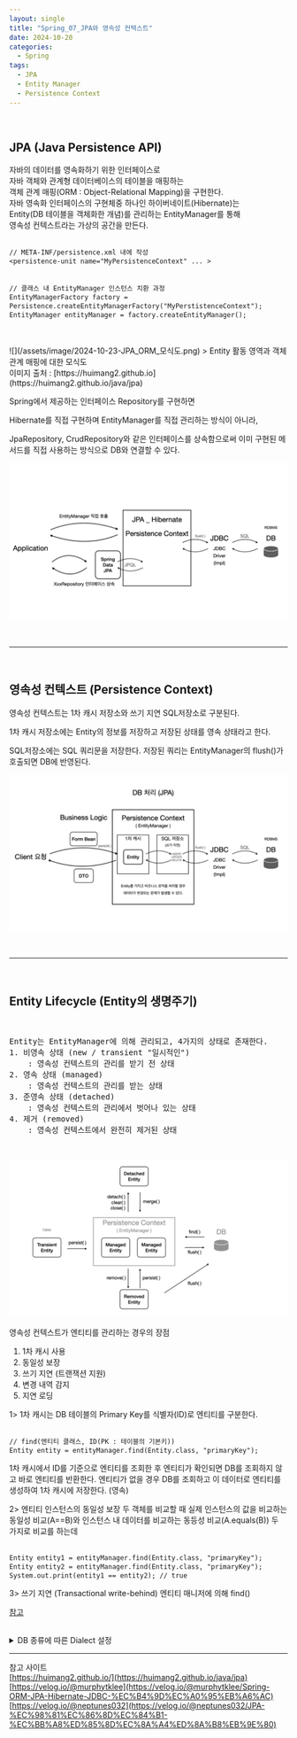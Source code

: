 ```yaml
---
layout: single
title: "Spring_07_JPA와 영속성 컨텍스트"
date: 2024-10-20
categories:
  - Spring
tags:
  - JPA
  - Entity Manager
  - Persistence Context
---
```


<br>

## JPA (Java Persistence API)
자바의 데이터를 영속화하기 위한 인터페이스로  <br>
자바 객체와 관계형 데이터베이스의 테이블을 매핑하는  <br>
객체 관계 매핑(ORM : Object-Relational Mapping)을 구현한다. <br>
자바 영속화 인터페이스의 구현체중 하나인 하이버네이트(Hibernate)는 <br>
Entity(DB 테이블을 객체화한 개념)를 관리하는 EntityManager를 통해  <br>
영속성 컨텍스트라는 가상의 공간을 만든다. <br>

<pre><code>
// META-INF/persistence.xml 내에 작성 
&lt;persistence-unit name="MyPersistenceContext" ... &gt; <br>

// 클래스 내 EntityManager 인스턴스 치환 과정
EntityManagerFactory factory = Persistence.createEntityManagerFactory("MyPerstistenceContext");
EntityManager entityManager = factory.createEntityManager();
<!-- TypedQuery&lt;Entity&gt; manager.createQuery("SELECT * FROM entity");
List&lt;Entity&gt; list = TypedQuery.getResultList(); -->
</code></pre>

<br>
![](/assets/image/2024-10-23-JPA_ORM_모식도.png)
> Entity 활동 영역과 객체 관계 매핑에 대한 모식도 <br>
이미지 출처 : [https://huimang2.github.io](https://huimang2.github.io/java/jpa)

<br>



Spring에서 제공하는 인터페이스 Repository를 구현하면 

Hibernate를 직접 구현하며 EntityManager를 직접 관리하는 방식이 아니라,

JpaRepository, CrudRepository와 같은 인터페이스를 상속함으로써 이미 구현된 메서드를 직접 사용하는 방식으로 DB와 연결할 수 있다.

![](/assets/image/2024-11-02-PersistenceContext_2.png) 


<!-- 
![](/assets/image/2024-10-23-JPA_SpringDataJPA.png)
> 이미지 출처 : [https://velog.io/@murphytklee](https://velog.io/@murphytklee/Spring-ORM-JPA-Hibernate-JDBC-%EC%B4%9D%EC%A0%95%EB%A6%AC) 
-->



<br>
<hr>
<br>


## 영속성 컨텍스트 (Persistence Context)

영속성 컨텍스트는 1차 캐시 저장소와 쓰기 지연 SQL저장소로 구분된다.

1차 캐시 저장소에는 Entity의 정보를 저장하고 저장된 상태를 영속 상태라고 한다.

SQL저장소에는 SQL 쿼리문을 저장한다. 
저장된 쿼리는 EntityManager의 flush()가 호출되면 DB에 반영된다.

![](/assets/image/2024-11-02-PersistenceContext_1.png)



<br>
<hr>
<br>


## Entity Lifecycle (Entity의 생명주기)
<br>

<pre>
Entity는 EntityManager에 의해 관리되고, 4가지의 상태로 존재한다.
1. 비영속 상태 (new / transient "일시적인")
    : 영속성 컨텍스트의 관리를 받기 전 상태
2. 영속 상태 (managed)
    : 영속성 컨텍스트의 관리를 받는 상태
3. 준영속 상태 (detached)
    : 영속성 컨텍스트의 관리에서 벗어나 있는 상태
4. 제거 (removed)
    : 영속성 컨텍스트에서 완전히 제거된 상태
</pre>

<br>

![](/assets/image/2024-11-02-PersistenceContext_3.png)



영속성 컨텍스트가 엔티티를 관리하는 경우의 장점

1. 1차 캐시 사용
2. 동일성 보장
3. 쓰기 지연 (트랜잭션 지원)
4. 변경 내역 감지
5. 지연 로딩 

1> 1차 캐시는 DB 테이블의 Primary Key를 식별자(ID)로 엔티티를 구분한다.
<pre><code>
// find(엔티티 클래스, ID(PK : 테이블의 기본키))
Entity entity = entityManager.find(Entity.class, "primaryKey");
</code></pre>
1차 캐시에서 ID를 기준으로 엔티티를 조회한 후 엔티티가 확인되면 DB를 조회하지 않고 바로 엔티티를 반환한다.
엔티티가 없을 경우 DB를 조회하고 이 데이터로 엔티티를 생성하여 1차 캐시에 저장한다. (영속)


2> 엔티티 인스턴스의 동일성 보장
두 객체를 비교할 때 실제 인스턴스의 값을 비교하는 동일성 비교(A==B)와 
인스턴스 내 데이터를 비교하는 동등성 비교(A.equals(B)) 두 가지로 비교를 하는데 

<pre><code>
Entity entity1 = entityManager.find(Entity.class, "primaryKey");
Entity entity2 = entityManager.find(Entity.class, "primaryKey");
System.out.print(entity1 == entity2); // true
</code></pre>


3> 쓰기 지연 (Transactional write-behind)
엔티티 매니저에 의해 find()





[참고](https://velog.io/@neptunes032/JPA-%EC%98%81%EC%86%8D%EC%84%B1-%EC%BB%A8%ED%85%8D%EC%8A%A4%ED%8A%B8%EB%9E%80)









<br>


<details>
<summary>DB 종류에 따른 Dialect 설정</summary>

<table class="rec">
    <thead>
        <tr>
            <th>DB</th><th>Dialect</th>
        </tr>
    </thead>
    <tbody>
        <tr>
            <td>DB2</td><td>org.hibernate.dialect.DB2Dialect</td>
        </tr>
        <tr>
            <td>PostgreSQL</td><td>org.hibernate.dialect.PostgreDialect</td>
        </tr>
        <tr>
            <td>MySQL</td><td>org.hibernate.dialect.MySQLDialect</td>
        </tr>
        <tr>
            <td>Oracle</td><td>org.hibernate.dialect.OracleDialect</td>
        </tr>
        <tr>
            <td>Sybase</td><td>org.hibernate.dialect.SybaseDialect</td>
        </tr>
        <tr>
            <td>Microsoft SQL Server</td><td>org.hibernate.dialect.SQLServerDialect</td>
        </tr>
        <tr>
            <td>SAP DB</td><td>org.hibernate.dialect.SAPDBDialect</td>
        </tr>
        <tr>
            <td>H2</td><td>org.hibernate.dialect.H2Dialect</td>
        </tr>
    </tbody>
</table>
출처 : [https://huimang2.github.io/](https://huimang2.github.io/java/jpa)

</details>


--- 

참고 사이트 <br>
[https://huimang2.github.io/](https://huimang2.github.io/java/jpa) <br>
[https://velog.io/@murphytklee](https://velog.io/@murphytklee/Spring-ORM-JPA-Hibernate-JDBC-%EC%B4%9D%EC%A0%95%EB%A6%AC) <br>
[https://velog.io/@neptunes032](https://velog.io/@neptunes032/JPA-%EC%98%81%EC%86%8D%EC%84%B1-%EC%BB%A8%ED%85%8D%EC%8A%A4%ED%8A%B8%EB%9E%80) <br>